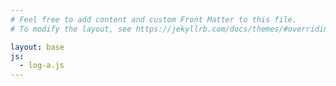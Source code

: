 ```yaml
---
# Feel free to add content and custom Front Matter to this file.
# To modify the layout, see https://jekyllrb.com/docs/themes/#overriding-theme-defaults

layout: base
js:
  - log-a.js
---
```

